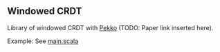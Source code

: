## Windowed CRDT

Library of windowed CRDT with [Pekko](https://pekko.apache.org) (TODO: Paper link inserted here).

Example: See [main.scala](src/main/scala/Main.scala)